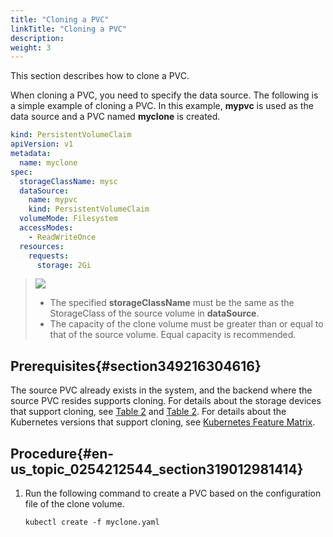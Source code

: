```yaml
---
title: "Cloning a PVC"
linkTitle: "Cloning a PVC"
description: 
weight: 3
---
```


This section describes how to clone a PVC.

When cloning a PVC, you need to specify the data source. The following is a simple example of cloning a PVC. In this example,  **mypvc**  is used as the data source and a PVC named  **myclone**  is created.

```yaml
kind: PersistentVolumeClaim
apiVersion: v1
metadata:
  name: myclone
spec:
  storageClassName: mysc
  dataSource:
    name: mypvc
    kind: PersistentVolumeClaim
  volumeMode: Filesystem
  accessModes:
    - ReadWriteOnce
  resources:
    requests:
      storage: 2Gi
```

>![](/css-docs/public_sys-resources/en-us/icon-notice.gif)  
>-   The specified  **storageClassName**  must be the same as the StorageClass of the source volume in  **dataSource**.
>-   The capacity of the clone volume must be greater than or equal to that of the source volume. Equal capacity is recommended.

## Prerequisites{#section349216304616}

The source PVC already exists in the system, and the backend where the source PVC resides supports cloning. For details about the storage devices that support cloning, see  [Table 2](/docs/compatibility-and-features/compatibility-with-huawei-enterprise-storage#table14995183994515)  and  [Table 2](/docs/compatibility-and-features/compatibility-with-huawei-distributed-storage#table175022559255). For details about the Kubernetes versions that support cloning, see  [Kubernetes Feature Matrix](/docs/compatibility-and-features/kubernetes-feature-matrix).

## Procedure{#en-us_topic_0254212544_section319012981414}

1.  Run the following command to create a PVC based on the configuration file of the clone volume.

    ```
    kubectl create -f myclone.yaml
    ```

